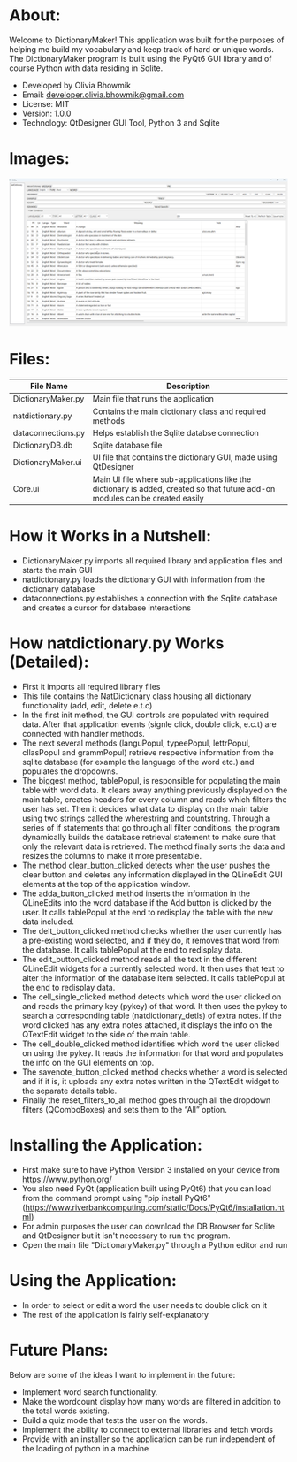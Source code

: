 # About:
Welcome to DictionaryMaker!
This application was built for the purposes of helping me build my vocabulary and keep track of hard or unique words. The DictionaryMaker program is built using the PyQt6 GUI library and of course Python with data residing in Sqlite.

* Developed by Olivia Bhowmik
* Email: developer.olivia.bhowmik@gmail.com
* License: MIT
* Version: 1.0.0
* Technology: QtDesigner GUI Tool, Python 3 and Sqlite

# Images:
![The Application Window](DictionaryPic.png)

# Files:
| File Name | Description |
| --------- | ----------- |
| DictionaryMaker.py | Main file that runs the application |
| natdictionary.py | Contains the main dictionary class and required methods |
| dataconnections.py | Helps establish the Sqlite databse connection |
| DictionaryDB.db | Sqlite database file |
| DictionaryMaker.ui | UI file that contains the dictionary GUI, made using QtDesigner |
| Core.ui | Main UI file where sub-applications like the dictionary is added, created so that future add-on modules can be created easily |

# How it Works in a Nutshell:
* DictionaryMaker.py imports all required library and application files and starts the main GUI
* natdictionary.py loads the dictionary GUI with information from the dictionary database
* dataconnections.py establishes a connection with the Sqlite database and creates a cursor for database interactions

# How natdictionary.py Works (Detailed):
* First it imports all required library files
* This file contains the NatDictionary class housing all dictionary functionality (add, edit, delete e.t.c)
* In the first init method, the GUI controls are populated with required data. After that application events (signle click, double click, e.c.t) are connected with handler methods.
* The next several methods (languPopul, typeePopul, lettrPopul, cllasPopul and grammPopul) retrieve respective information from the sqlite database (for example the language of the word etc.) and populates the dropdowns.
* The biggest method, tablePopul, is responsible for populating the main table with word data. It clears away anything previously displayed on the main table, creates headers for every column and reads which filters the user has set. Then it decides what data to display on the main table using two strings called the wherestring and countstring. Through a series of if statements that go through all filter conditions, the program dynamically builds the database retrieval statement to make sure that only the relevant data is retrieved. The method finally sorts the data and resizes the columns to make it more presentable.
* The method clear_button_clicked detects when the user pushes the clear button and deletes any information displayed in the QLineEdit GUI elements at the top of the application window.
* The adda_button_clicked method inserts the information in the QLineEdits into the word database if the Add button is clicked by the user. It calls tablePopul at the end to redisplay the table with the new data included.
* The delt_button_clicked method checks whether the user currently has a pre-existing word selected, and if they do, it removes that word from the database. It calls tablePopul at the end to redisplay data.
* The edit_button_clicked method reads all the text in the different QLineEdit widgets for a currently selected word. It then uses that text to alter the information of the database item selected. It calls tablePopul at the end to redisplay data.
* The cell_single_clicked method detects which word the user clicked on and reads the primary key (pykey) of that word. It then uses the pykey to search a corresponding table (natdictionary_detls) of extra notes. If the word clicked has any extra notes attached, it displays the info on the QTextEdit widget to the side of the main table.
* The cell_double_clicked method identifies which word the user clicked on using the pykey. It reads the information for that word and populates the info on the GUI elements on top.
* The savenote_button_clicked method checks whether a word is selected and if it is, it uploads any extra notes written in the QTextEdit widget to the separate details table.
* Finally the reset_filters_to_all method goes through all the dropdown filters (QComboBoxes) and sets them to the “All” option.

# Installing the Application:
* First make sure to have Python Version 3 installed on your device from https://www.python.org/
* You also need PyQt (application built using PyQt6) that you can load from the command prompt using "pip install PyQt6" (https://www.riverbankcomputing.com/static/Docs/PyQt6/installation.html)
* For admin purposes the user can download the DB Browser for Sqlite and QtDesigner but it isn't necessary to run the program.
* Open the main file "DictionaryMaker.py" through a Python editor and run

# Using the Application:
* In order to select or edit a word the user needs to double click on it
* The rest of the application is fairly self-explanatory

# Future Plans:
Below are some of the ideas I want to implement in the future:
* Implement word search functionality.
* Make the wordcount display how many words are filtered in addition to the total words existing.
* Build a quiz mode that tests the user on the words.
* Implement the ability to connect to external libraries and fetch words
* Provide with an installer so the application can be run independent of the loading of python in a machine